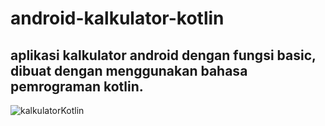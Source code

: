 android-kalkulator-kotlin
==
aplikasi kalkulator android dengan fungsi basic, dibuat dengan menggunakan bahasa pemrograman kotlin.  
--
![kalkulatorKotlin](https://user-images.githubusercontent.com/53375007/128506985-c76ce8b4-6920-4c28-ba03-efc460a17646.png)


